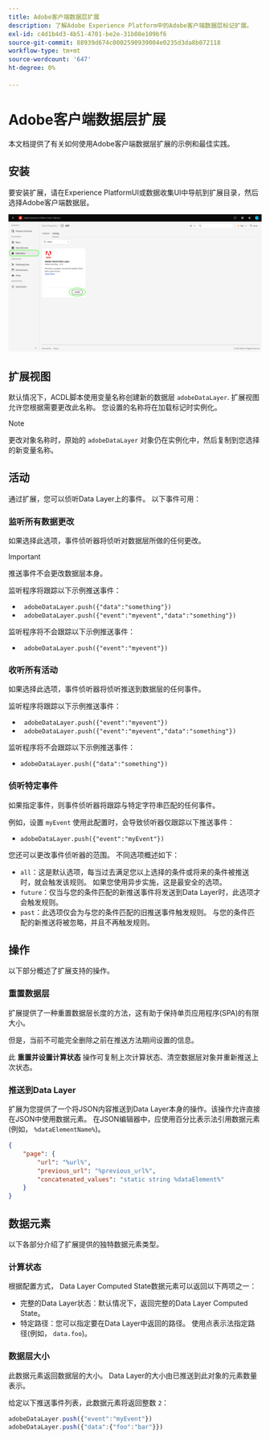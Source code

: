```yaml
---
title: Adobe客户端数据层扩展
description: 了解Adobe Experience Platform中的Adobe客户端数据层标记扩展。
exl-id: c4d1b4d3-4b51-4701-be2e-31b08e109bf6
source-git-commit: 88939d674c0002590939004e0235d3da8b072118
workflow-type: tm+mt
source-wordcount: '647'
ht-degree: 0%

---
```


# Adobe客户端数据层扩展

本文档提供了有关如何使用Adobe客户端数据层扩展的示例和最佳实践。

<!-- (Missing document?)
If you would like to have more details on development consideration, [please reach this page](./dev.md). -->

## 安装

要安装扩展，请在Experience PlatformUI或数据收集UI中导航到扩展目录，然后选择Adobe客户端数据层。

![目录中的ACDL扩展视图](./images/catalog.png)

<!-- (GitHub link?)
There is also the possibility to fork this project. You can download this github project, realize the change that you deem required for your specific use-case and re-upload it on your Organization as a private extension.
This installation will not be supported on our end.<br>
>[!NOTE]
>
> _Consider renaming the extension name in the extension.json file_ -->

## 扩展视图

默认情况下，ACDL脚本使用变量名称创建新的数据层 `adobeDataLayer`. 扩展视图允许您根据需要更改此名称。 您设置的名称将在加载标记时实例化。

>[!NOTE]
>
>更改对象名称时，原始的 `adobeDataLayer` 对象仍在实例化中，然后复制到您选择的新变量名称。

## 活动

通过扩展，您可以侦听Data Layer上的事件。 以下事件可用：

### 监听所有数据更改

如果选择此选项，事件侦听器将侦听对数据层所做的任何更改。

>[!IMPORTANT]
>
>推送事件不会更改数据层本身。

监听程序将跟踪以下示例推送事件：

* ` adobeDataLayer.push({"data":"something"})`
* ` adobeDataLayer.push({"event":"myevent","data":"something"})`

监听程序将不会跟踪以下示例推送事件：

* ` adobeDataLayer.push({"event":"myevent"})`

### 收听所有活动

如果选择此选项，事件侦听器将侦听推送到数据层的任何事件。

监听程序将跟踪以下示例推送事件：

* ` adobeDataLayer.push({"event":"myevent"})`
* ` adobeDataLayer.push({"event":"myevent","data":"something"})`

监听程序将不会跟踪以下示例推送事件：

* ` adobeDataLayer.push({"data":"something"}) `

### 侦听特定事件

如果指定事件，则事件侦听器将跟踪与特定字符串匹配的任何事件。

例如，设置 `myEvent` 使用此配置时，会导致侦听器仅跟踪以下推送事件：

* `adobeDataLayer.push({"event":"myEvent"})`

您还可以更改事件侦听器的范围。 不同选项概述如下：

* `all`：这是默认选项，每当过去满足您以上选择的条件或将来的条件被推送时，就会触发该规则。 如果您使用异步实施，这是最安全的选项。
* `future`：仅当与您的条件匹配的新推送事件将发送到Data Layer时，此选项才会触发规则。
* `past`：此选项仅会为与您的条件匹配的旧推送事件触发规则。 与您的条件匹配的新推送将被忽略，并且不再触发规则。

## 操作

以下部分概述了扩展支持的操作。

### 重置数据层

扩展提供了一种重置数据层长度的方法，这有助于保持单页应用程序(SPA)的有限大小。

但是，当前不可能完全删除之前在推送方法期间设置的信息。

此 **重置并设置计算状态** 操作可复制上次计算状态、清空数据层对象并重新推送上次状态。

### 推送到Data Layer

扩展为您提供了一个将JSON内容推送到Data Layer本身的操作。该操作允许直接在JSON中使用数据元素。 在JSON编辑器中，应使用百分比表示法引用数据元素(例如， `%dataElementName%`)。

```json
{
    "page": {
        "url": "%url%",
        "previous_url": "%previous_url%",
        "concatenated_values": "static string %dataElement%"
    }
}
```

## 数据元素

以下各部分介绍了扩展提供的独特数据元素类型。

### 计算状态

根据配置方式， Data Layer Computed State数据元素可以返回以下两项之一：

* 完整的Data Layer状态：默认情况下，返回完整的Data Layer Computed State。
* 特定路径：您可以指定要在Data Layer中返回的路径。 使用点表示法指定路径(例如， `data.foo`)。

### 数据层大小

此数据元素返回数据层的大小。 Data Layer的大小由已推送到此对象的元素数量表示。

给定以下推送事件列表，此数据元素将返回整数 `2`：

```js
adobeDataLayer.push({"event":"myEvent"})
adobeDataLayer.push({"data":{"foo":"bar"}})
```
